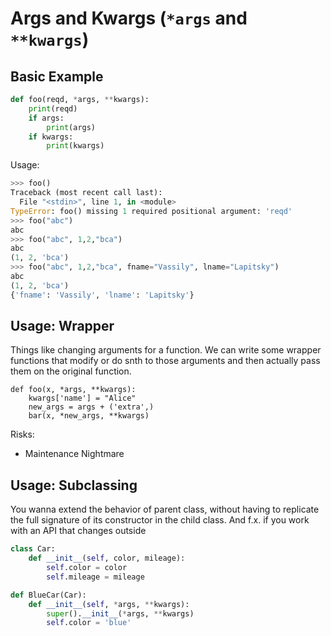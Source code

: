 # Args and Kwargs (`*args` and `**kwargs`)

## Basic Example
```python
def foo(reqd, *args, **kwargs):
    print(reqd)
    if args:
        print(args)
    if kwargs:
        print(kwargs)
```
Usage:
```python
>>> foo()
Traceback (most recent call last):
  File "<stdin>", line 1, in <module>
TypeError: foo() missing 1 required positional argument: 'reqd'
>>> foo("abc")
abc
>>> foo("abc", 1,2,"bca")
abc
(1, 2, 'bca')
>>> foo("abc", 1,2,"bca", fname="Vassily", lname="Lapitsky")
abc
(1, 2, 'bca')
{'fname': 'Vassily', 'lname': 'Lapitsky'}
```

## Usage: Wrapper
Things like changing arguments for a function.
We can write some wrapper functions that modify or do snth to those arguments and then actually pass them on the original function.
```
def foo(x, *args, **kwargs):
    kwargs['name'] = "Alice"
    new_args = args + ('extra',)
    bar(x, *new_args, **kwargs)
```
Risks:
* Maintenance Nightmare

## Usage: Subclassing
You wanna extend the behavior of parent class, without having to replicate the full signature of its constructor in the child class.
And f.x. if you work with an API that changes outside
```python
class Car:
    def __init__(self, color, mileage):
        self.color = color
        self.mileage = mileage

def BlueCar(Car):
    def __init__(self, *args, **kwargs):
        super().__init__(*args, **kwargs)
        self.color = 'blue'
```
